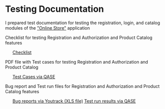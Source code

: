 # Testing Documentation

I prepared test documentation for testing the registration, login, and catalog modules of the ["Online Store"](https://qa.demoshopping.ru/) application

Checklist for testing Registration and Authorization and Product Catalog features
 <ul>
<a href="https://docs.google.com/spreadsheets/d/13-Bz_m-ONh_ZVxiSghLXPKGPMlmJfP9CbyyGyhwk5tc/edit?gid=0#gid=0">Checklist</a>
</ul>

PDF file with Test cases for testing Registration and Authorization and Product Catalog 
 <ul>
<a href="https://github.com/AnnaZudilova/docs/blob/main/G10-2025-04-29-Test%20cases.pdf">Test Cases via QASE</a>
</ul>

Bug report and Test run files for Registration and Authorization and Product Catalog features
<ul>
<a href="https://github.com/AnnaZudilova/docs/blob/main/Testing%20Documentation.xlsx">Bug reports via Youtrack (XLS file)</a>
<a href="https://github.com/AnnaZudilova/docs/blob/main/G10-Test%2Brun%2B2025_05_01%2B-%2BZudilova.pdf">Test run results via QASE</a>  
</ul>
